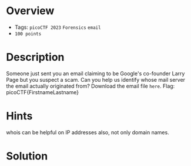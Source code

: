# Overview
- Tags: `picoCTF 2023` `Forensics` `email`
- `100 points`

# Description
Someone just sent you an email claiming to be Google's co-founder Larry Page but you suspect a scam.
Can you help us identify whose mail server the email actually originated from?
Download the email file `here`. Flag: picoCTF{FirstnameLastname}

# Hints
whois can be helpful on IP addresses also, not only domain names.

# Solution
